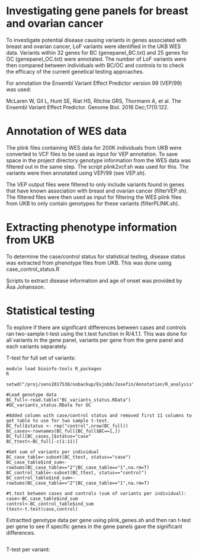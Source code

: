 # Investigating gene panels for breast and ovarian cancer
To investigate potential disease causing variants in genes associated with breast and ovarian cancer, LoF variants were identified in the UKB WES data. Variants within 32 genes for BC (genepanel_BC.txt) and 25 genes for OC (genepanel_OC.txt) were annotated. The number of LoF variants were then compared between individuals with BC/OC and controls to to check the efficacy of the current genetical testing approaches. 

For annotation the Ensembl Variant Effect Predictor version 99 (VEP/99) was used:

McLaren W, Gil L, Hunt SE, Riat HS, Ritchie GRS, Thormann A, et al. The Ensembl Variant Effect Predictor. Genome Biol. 2016 Dec;17(1):122.


# Annotation of WES data
The plink files containing WES data for 200K individuals from UKB were converted to VCF files to be used as input for VEP annotation. To save space in the project directory genotype information from the WES data was filtered out in the same step. The script plink2vcf.sh was used for this. The variants were then annotated using VEP/99 (see VEP.sh).

The VEP output files were filtered to only include variants found in genes that have known association with breast and ovarian cancer (filterVEP.sh). The filtered files were then used as input for filtering the WES plink files from UKB to only contain genotypes for these variants (filterPLINK.sh).

# Extracting phenotype information from UKB
To determine the case/control status for statistical testing, disease status was extracted from phenotype files from UKB. This was done using case_control_status.R 

Scripts to extract disease information and age of onset was provided by Åsa Johansson. 

# Statistical testing
To explore if there are significant differences between cases and controls ran two-sample t-test using the t.test function in R/4.1.1. This was done for all variants in the gene panel, variants per gene from the gene panel and each variants separately. 

T-test for full set of variants:
```
module load bioinfo-tools R_packages
R

setwd("/proj/sens2017538/nobackup/Exjobb/Josefin/Annotation/R_analysis")

#Load genotype data
BC_full<-read.table("BC_variants_status.RData") #OC_variants_status.RData for OC

#Added column with case/control status and removed first 11 columns to get table to use for two sample t-test.
BC_full$status <- rep("control",nrow(BC_full))
BC_cases<-rownames(BC_full[BC_full$BC==1,])
BC_full[BC_cases,]$status="case"
BC_ttest<-BC_full[-c(1:11)]
 
#Get sum of variants per individual
BC_case_table<-subset(BC_ttest, status=="case")
BC_case_table$ind_sum<-rowSums(BC_case_table=="2"|BC_case_table=="1",na.rm=T)
BC_control_table<-subset(BC_ttest, status=="control")
BC_control_table$ind_sum<-rowSums(BC_case_table=="2"|BC_case_table=="1",na.rm=T)

#t.test between cases and controls (sum of variants per individual):
case<-BC_case_table$ind_sum
control<-BC_control_table$ind_sum
ttest<-t.test(case,control)
```
Extractted genotype data per gene using plink_genes.sh and then ran t-test per gene to see if specific genes in the gene panels gave the significant differences.

```

```

T-test per variant:
```

```

